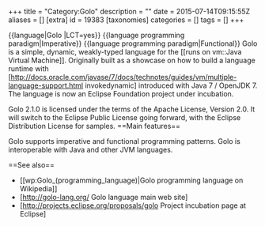 +++
title = "Category:Golo"
description = ""
date = 2015-07-14T09:15:55Z
aliases = []
[extra]
id = 19383
[taxonomies]
categories = []
tags = []
+++

{{language|Golo
|LCT=yes}}
{{language programming paradigm|Imperative}}
{{language programming paradigm|Functional}}
Golo is a simple, dynamic, weakly-typed language for the [[runs on vm::Java Virtual Machine]]. Originally built as a showcase on how to build a language runtime with [http://docs.oracle.com/javase/7/docs/technotes/guides/vm/multiple-language-support.html invokedynamic] introduced with Java 7 / OpenJDK 7. The language is now an Eclipse Foundation project under incubation. 

Golo 2.1.0 is licensed under the terms of the Apache License, Version 2.0. It will switch to the Eclipse Public License going forward, with the Eclipse Distribution License for samples.
==Main features==

Golo supports imperative and functional programming patterns.
Golo is interoperable with Java and other JVM languages.

==See also==
* [[wp:Golo_(programming_language)|Golo programming language on Wikipedia]]
* [http://golo-lang.org/ Golo language main web site]
* [http://projects.eclipse.org/proposals/golo Project incubation page at Eclipse]
